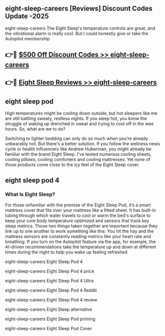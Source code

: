 ## eight-sleep-careers [Reviews​] Discount Codes Update -2025

eight-sleep-careers The Eight Sleep's temperature controls are great, and the vibrational alarm is really cool. But I could honestly give or take the Autopilot membership

## 👉🔴 [$500 Off Discount Codes >> eight-sleep-careers](http://download.freeplayer.one?title=eight-sleep-careers&ref=18-ES)

## 👉🔴 [Eight Sleep Reviews >> eight-sleep-careers](http://download.freeplayer.one?title=eight-sleep-careers&ref=18-ES)

## eight sleep pod

High temperatures might be cooling down outside, but hot sleepers like me are still battling sweaty, restless nights. If you sleep hot, you know the struggle of waking up drenched in sweat and trying to cool off in the wee hours. So, what are we to do?

Switching to lighter bedding can only do so much when you're already unbearably hot. But there's a better solution. If you follow the wellness news cycle or health influencers like Andrew Huberman, you might already be familiar with the brand Eight Sleep. I've tested numerous cooling sheets, cooling pillows, cooling comforters and cooling mattresses. Yet none of those products come close to the icy feel of the Eight Sleep cover.

## eight sleep pod 4

### What Is Eight Sleep?

For those unfamiliar with the premise of the Eight Sleep Pod, it’s a smart mattress cover that fits over your mattress like a fitted sheet. It has built-in tubing through which water travels to cool or warm the bed's surface to keep your core body temperature optimized and sensors that track key sleep metrics. Those two things taken together are important because they link up to one another to work something like this: You hit the hay and the mattress sensors are constantly reading metrics like your heart rate and breathing. If you turn on the Autopilot feature via the app, for example, the AI-driven recommendations take the temperature up and down at different times during the night to help you wake up feeling refreshed

eight-sleep-careers Eight Sleep Pod 4

eight-sleep-careers Eight Sleep Pod 4 price

eight-sleep-careers Eight Sleep Pod 4 Ultra

eight-sleep-careers Eight Sleep Pod 4 Reddit

eight-sleep-careers Eight Sleep Pod 4 review

eight-sleep-careers Eight Sleep alternative

eight-sleep-careers Eight Sleep Pod priming

eight-sleep-careers Eight Sleep Pod Cover